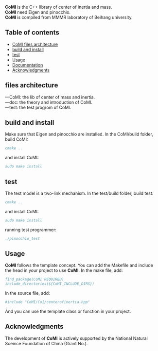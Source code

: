 **CoMI** is the C++ library of center of inertia and mass.   
**CoMI** need Eigen and pinocchio.  
**CoMI** is compiled from MMMR laboratory of Beihang university.  

## Table of contents 

  - [CoMI files architecture](#CoMI-files-architecture)
  - [build and install](#build-and-install)
  - [test](#test)
  - [Usage](#Usage)
  - [Documentation](#documentation)
  - [Acknowledgments](#acknowledgments)

## files architecture
—CoMI: the lib of center of mass and inertia.  
—doc: the theory and introduction of CoMI.  
—test: the test progrom of CoMI.  

## build and install
Make sure that Eigen and pinocchio are installed.
In the CoMI/build folder, build CoMI:
```bibtex
cmake ..
```
and install CoMI:
```bibtex
sudo make install
```

## test
The test model is a two-link mechanism.
In the test/build folder, build test:
```bibtex
cmake ..
```
and install CoMI:
```bibtex
sudo make install
```
running test programmer:
```bibtex
./pinocchio_test
```

## Usage
**CoMI** follows the template concept.
You can add the Makefile and include the head in your project to use **CoMI**.
In the make file, add:
```bibtex
find_package(CoMI REQUIRED)
include_directories(${CoMI_INCLUDE_DIRS})
```
In the source file, add:
```bibtex
#include "CoMI/CoI/centerofinertia.hpp"
```
And you can use the template class or function in your project.

## Acknowledgments
The development of **CoMI** is actively supported by the National Natural Sceince Foundation of China (Grant No.).




